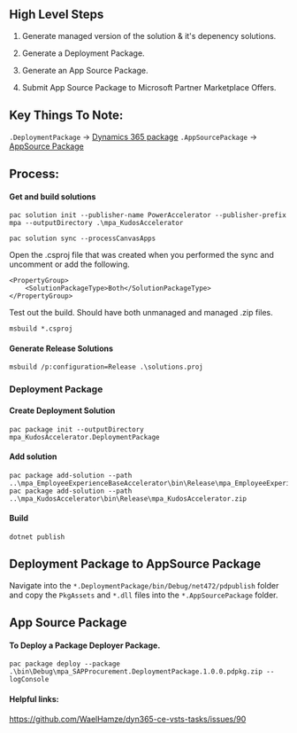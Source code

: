 ## High Level Steps

1) Generate managed version of the solution & it's depenency solutions.

2) Generate a Deployment Package.

3) Generate an App Source Package.

4) Submit App Source Package to Microsoft Partner Marketplace Offers.

## Key Things To Note:

`.DeploymentPackage` -> [Dynamics 365 package](https://learn.microsoft.com/en-us/power-platform/alm/package-deployer-tool?tabs=cli)
`.AppSourcePackage` -> [AppSource Package](https://learn.microsoft.com/en-us/power-platform/developer/appsource/create-package-app#create-content_typesxml)

## Process:

#### Get and build solutions
```
pac solution init --publisher-name PowerAccelerator --publisher-prefix mpa --outputDirectory .\mpa_KudosAccelerator

pac solution sync --processCanvasApps

```
Open the .csproj file that was created when you performed the sync and uncomment or add the following.
```
<PropertyGroup>
    <SolutionPackageType>Both</SolutionPackageType>
</PropertyGroup>
```

Test out the build. Should have both unmanaged and managed .zip files.
```
msbuild *.csproj
```

#### Generate Release Solutions

```
msbuild /p:configuration=Release .\solutions.proj
```

### Deployment Package


#### Create Deployment Solution

```
pac package init --outputDirectory mpa_KudosAccelerator.DeploymentPackage
```

#### Add solution

```
pac package add-solution --path ..\mpa_EmployeeExperienceBaseAccelerator\bin\Release\mpa_EmployeeExperienceBaseAccelerator.zip
pac package add-solution --path ..\mpa_KudosAccelerator\bin\Release\mpa_KudosAccelerator.zip
```

#### Build

```
dotnet publish
```

## Deployment Package to AppSource Package

Navigate into the `*.DeploymentPackage/bin/Debug/net472/pdpublish` folder and copy the `PkgAssets` and `*.dll` files into the `*.AppSourcePackage` folder.

## App Source Package


#### To Deploy a Package Deployer Package.

```
pac package deploy --package .\bin\Debug\mpa_SAPProcurement.DeploymentPackage.1.0.0.pdpkg.zip --logConsole
```

#### Helpful links:

https://github.com/WaelHamze/dyn365-ce-vsts-tasks/issues/90
